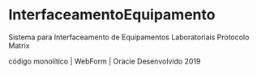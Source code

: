 # InterfaceamentoEquipamento
Sistema para Interfaceamento de Equipamentos Laboratoriais Protocolo Matrix

 código monolítico | WebForm | Oracle 
 Desenvolvido 2019
